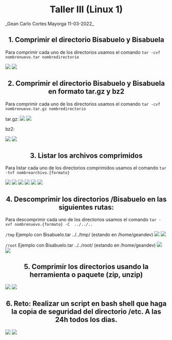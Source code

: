 <h1 align="center">Taller III (Linux 1)</h1>
_Gean Carlo Cortes Mayorga 11-03-2022_

<h2 align="center"> 1. Comprimir el directorio Bisabuelo y Bisabuela </h2>

Para comprimir cada uno de los directorios usamos el comando 
`tar -cvf nombrenuevo.tar nombredirectorio`

<img src="./img/Screenshot_1.png"/>
<img src="./img/Screenshot_2.png"/>




<h2 align="center"> 2. Comprimir el directorio Bisabuelo y Bisabuela en formato tar.gz y bz2</h2>

Para comprimir cada uno de los directorios usamos el comando 
`tar -cvf nombrenuevo.tar.gz nombredirectorio`

tar.gz:
<img src="./img/Screenshot_3.png"/>
<img src="./img/Screenshot_4.png"/>

bz2:

<img src="./img/Screenshot_9.png"/>
<img src="./img/Screenshot_10.png"/>



<h2 align="center"> 3. Listar los archivos comprimidos</h2>

Para listar cada uno de los directorios comprimidos usamos el comando `tar -tvf nombrearchivo.{formato}`


<img src="./img/Screenshot_5.png"/>
<img src="./img/Screenshot_6.png"/>
<img src="./img/Screenshot_7.png"/>
<img src="./img/Screenshot_8.png"/>
<img src="./img/Screenshot_11.png"/>
<img src="./img/Screenshot_12.png"/>


<h2 align="center"> 4. Descomprimir los directorios /Bisabuelo en las siguientes rutas: </h2>

Para descomprimir cada uno de los directorios usamos el comando `tar -xvf nombrenuevo.{formato} -C  ../../..`

`/tmp`
Ejemplo con Bisabuelo.tar ../../tmp/ (estando en /home/geandev)
<img src="./img/Screenshot_13.png"/>
<img src="./img/Screenshot_14.png"/>


`/root`
Ejemplo con Bisabuelo.tar ../../root/ (estando en /home/geandev)
<img src="./img/Screenshot_15.png"/>
<img src="./img/Screenshot_16.png"/>




<h2 align="center"> 5. Comprimir los directorios usando la herramienta o paquete (zip, unzip)</h2>

<img src="./img/Screenshot_.png"/>
<img src="./img/Screenshot_.png"/>



<h2 align="center"> 6. Reto: Realizar un script en bash shell que haga la copia de seguridad del directorio /etc. A las 24h todos los dias.</h2>


<img src="./img/Screenshot_.png"/>
<img src="./img/Screenshot_.png"/>
